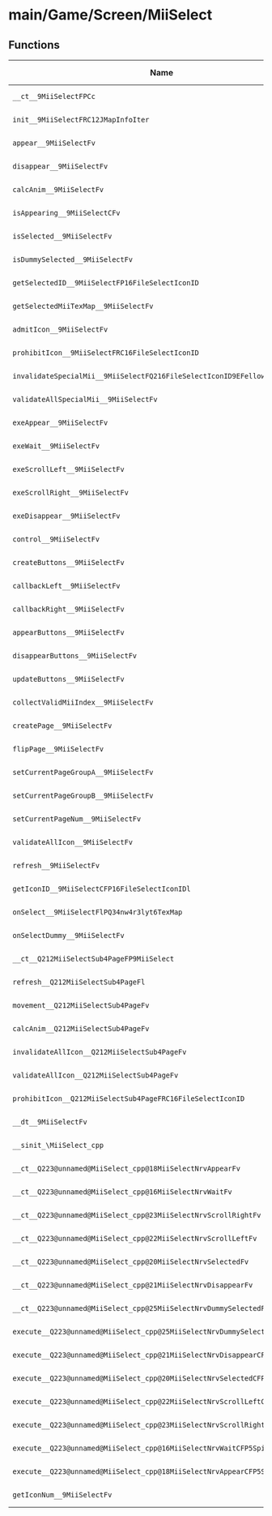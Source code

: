 # main/Game/Screen/MiiSelect

## Functions

| Name | Address | Match % |
|------|---------|---------|
| `__ct__9MiiSelectFPCc` | `0x8036ECE0` | :x: (0.0%) |
| `init__9MiiSelectFRC12JMapInfoIter` | `0x8036EDA4` | :x: (0.0%) |
| `appear__9MiiSelectFv` | `0x8036EE1C` | :x: (0.0%) |
| `disappear__9MiiSelectFv` | `0x8036EEA0` | :x: (0.0%) |
| `calcAnim__9MiiSelectFv` | `0x8036EEEC` | :x: (0.0%) |
| `isAppearing__9MiiSelectCFv` | `0x8036EF28` | :x: (0.0%) |
| `isSelected__9MiiSelectFv` | `0x8036EF30` | :x: (0.0%) |
| `isDummySelected__9MiiSelectFv` | `0x8036EF38` | :x: (0.0%) |
| `getSelectedID__9MiiSelectFP16FileSelectIconID` | `0x8036EF40` | :x: (0.0%) |
| `getSelectedMiiTexMap__9MiiSelectFv` | `0x8036EF48` | :x: (0.0%) |
| `admitIcon__9MiiSelectFv` | `0x8036EF50` | :x: (0.0%) |
| `prohibitIcon__9MiiSelectFRC16FileSelectIconID` | `0x8036EF5C` | :x: (0.0%) |
| `invalidateSpecialMii__9MiiSelectFQ216FileSelectIconID9EFellowID` | `0x8036EF6C` | :x: (0.0%) |
| `validateAllSpecialMii__9MiiSelectFv` | `0x8036EFCC` | :x: (0.0%) |
| `exeAppear__9MiiSelectFv` | `0x8036F028` | :x: (0.0%) |
| `exeWait__9MiiSelectFv` | `0x8036F0AC` | :x: (0.0%) |
| `exeScrollLeft__9MiiSelectFv` | `0x8036F214` | :x: (0.0%) |
| `exeScrollRight__9MiiSelectFv` | `0x8036F2D8` | :x: (0.0%) |
| `exeDisappear__9MiiSelectFv` | `0x8036F398` | :x: (0.0%) |
| `control__9MiiSelectFv` | `0x8036F404` | :x: (0.0%) |
| `createButtons__9MiiSelectFv` | `0x8036F520` | :x: (0.0%) |
| `callbackLeft__9MiiSelectFv` | `0x8036F5C0` | :x: (0.0%) |
| `callbackRight__9MiiSelectFv` | `0x8036F614` | :x: (0.0%) |
| `appearButtons__9MiiSelectFv` | `0x8036F668` | :x: (0.0%) |
| `disappearButtons__9MiiSelectFv` | `0x8036F6BC` | :x: (0.0%) |
| `updateButtons__9MiiSelectFv` | `0x8036F710` | :x: (0.0%) |
| `collectValidMiiIndex__9MiiSelectFv` | `0x8036F804` | :x: (0.0%) |
| `createPage__9MiiSelectFv` | `0x8036F8C4` | :x: (0.0%) |
| `flipPage__9MiiSelectFv` | `0x8036F924` | :x: (0.0%) |
| `setCurrentPageGroupA__9MiiSelectFv` | `0x8036F938` | :x: (0.0%) |
| `setCurrentPageGroupB__9MiiSelectFv` | `0x8036F954` | :x: (0.0%) |
| `setCurrentPageNum__9MiiSelectFv` | `0x8036F970` | :x: (0.0%) |
| `validateAllIcon__9MiiSelectFv` | `0x8036F9D8` | :x: (0.0%) |
| `refresh__9MiiSelectFv` | `0x8036FA34` | :x: (0.0%) |
| `getIconID__9MiiSelectCFP16FileSelectIconIDl` | `0x8036FA8C` | :x: (0.0%) |
| `onSelect__9MiiSelectFlPQ34nw4r3lyt6TexMap` | `0x8036FB70` | :x: (0.0%) |
| `onSelectDummy__9MiiSelectFv` | `0x8036FBC4` | :x: (0.0%) |
| `__ct__Q212MiiSelectSub4PageFP9MiiSelect` | `0x8036FC10` | :x: (0.0%) |
| `refresh__Q212MiiSelectSub4PageFl` | `0x8036FC94` | :x: (0.0%) |
| `movement__Q212MiiSelectSub4PageFv` | `0x8036FD9C` | :x: (0.0%) |
| `calcAnim__Q212MiiSelectSub4PageFv` | `0x8036FEEC` | :x: (0.0%) |
| `invalidateAllIcon__Q212MiiSelectSub4PageFv` | `0x8036FF88` | :x: (0.0%) |
| `validateAllIcon__Q212MiiSelectSub4PageFv` | `0x8036FFD8` | :x: (0.0%) |
| `prohibitIcon__Q212MiiSelectSub4PageFRC16FileSelectIconID` | `0x80370028` | :x: (0.0%) |
| `__dt__9MiiSelectFv` | `0x803700E0` | :x: (0.0%) |
| `__sinit_\MiiSelect_cpp` | `0x8037013C` | :x: (0.0%) |
| `__ct__Q223@unnamed@MiiSelect_cpp@18MiiSelectNrvAppearFv` | `0x80370190` | :x: (0.0%) |
| `__ct__Q223@unnamed@MiiSelect_cpp@16MiiSelectNrvWaitFv` | `0x803701A0` | :x: (0.0%) |
| `__ct__Q223@unnamed@MiiSelect_cpp@23MiiSelectNrvScrollRightFv` | `0x803701B0` | :x: (0.0%) |
| `__ct__Q223@unnamed@MiiSelect_cpp@22MiiSelectNrvScrollLeftFv` | `0x803701C0` | :x: (0.0%) |
| `__ct__Q223@unnamed@MiiSelect_cpp@20MiiSelectNrvSelectedFv` | `0x803701D0` | :x: (0.0%) |
| `__ct__Q223@unnamed@MiiSelect_cpp@21MiiSelectNrvDisappearFv` | `0x803701E0` | :x: (0.0%) |
| `__ct__Q223@unnamed@MiiSelect_cpp@25MiiSelectNrvDummySelectedFv` | `0x803701F0` | :x: (0.0%) |
| `execute__Q223@unnamed@MiiSelect_cpp@25MiiSelectNrvDummySelectedCFP5Spine` | `0x80370200` | :x: (0.0%) |
| `execute__Q223@unnamed@MiiSelect_cpp@21MiiSelectNrvDisappearCFP5Spine` | `0x80370204` | :x: (0.0%) |
| `execute__Q223@unnamed@MiiSelect_cpp@20MiiSelectNrvSelectedCFP5Spine` | `0x8037020C` | :x: (0.0%) |
| `execute__Q223@unnamed@MiiSelect_cpp@22MiiSelectNrvScrollLeftCFP5Spine` | `0x80370210` | :x: (0.0%) |
| `execute__Q223@unnamed@MiiSelect_cpp@23MiiSelectNrvScrollRightCFP5Spine` | `0x80370218` | :x: (0.0%) |
| `execute__Q223@unnamed@MiiSelect_cpp@16MiiSelectNrvWaitCFP5Spine` | `0x80370220` | :x: (0.0%) |
| `execute__Q223@unnamed@MiiSelect_cpp@18MiiSelectNrvAppearCFP5Spine` | `0x80370228` | :x: (0.0%) |
| `getIconNum__9MiiSelectFv` | `0x80370230` | :x: (0.0%) |